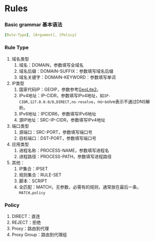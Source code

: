 # Rules

### Basic grammar 基本语法

```yaml
[Rule-Type], [Argument], [Policy]
```

### Rule Type

1. 域名类型
    1. 域名：DOMAIN，参数填写全域名
    2. 域名后缀：DOMAIN-SUFFIX：参数填写域名后缀
    3. 域名关键字：DOMAIN-KEYWORD：参数填写单词
2. IP类型
    1. 国家代码IP：GEOIP，参数参考[GeoLite2](https://dev.maxmind.com/geoip/geolite2-free-geolocation-data)。
    2. IPv4地址：IP-CIDR，参数填写IPv4地址，如`IP-CIDR,127.0.0.0/8,DIRECT,no-resolve`，no-solve表示不通过DNS解析。
    3. IPv6地址：IPCIDR6，参数填写IPv6地址
    4. 源IP地址：SRC-IP-CIDR，参数填写IPv4地址
3. 端口类型
    1. 源端口：SRC-PORT，参数填写端口号
    2. 目标端口：DST-PORT，参数填写端口号
4. 应用类型
    1. 进程名称：PROCESS-NAME，参数填写进程名
    2. 进程路径：PROCESS-PATH，参数填写进程路径
5. 其他：
    1. IP集合：IPSET
    2. 规则集合：RULE-SET
    3. 脚本：SCRIPT
    4. 全匹配：MATCH，无参数，必需有的规则，通常放在最后一条，`MATCH,policy`



### Policy

1. DIRECT：直连
2. REJECT：拒绝
3. Proxy：路由到代理
4. Proxy Group：路由到代理组